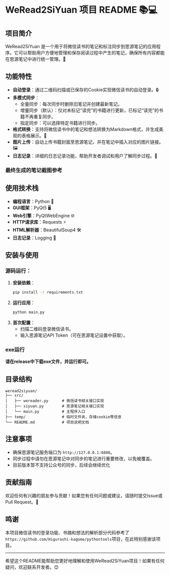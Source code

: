 # WeRead2SiYuan 项目 README 📚💻

## 项目简介
WeRead2SiYuan 是一个用于将微信读书的笔记和标注同步到思源笔记的应用程序。它可以帮助用户方便地管理和保存阅读过程中产生的笔记，确保所有内容都能在思源笔记中进行统一管理。🚀

## 功能特性
- **自动登录**：通过二维码扫描或已保存的Cookie实现微信读书的自动登录。🔒
- **多模式同步**：
  - 全量同步：每次同步时删除旧笔记并创建最新笔记。
  - 增量同步（默认）：仅对未标记“读完”的书籍进行更新，已标记“读完”的书籍不再重复同步。
  - 指定同步：可以选择特定书籍进行同步。
- **格式转换**：支持将微信读书中的笔记和想法转换为Markdown格式，并生成美观的表格展示。📝
- **图片上传**：自动上传书籍封面至思源笔记，并在笔记中插入对应的图片链接。🖼️
- **日志记录**：详细的日志记录功能，帮助开发者调试和用户了解同步过程。📜

### 最终生成的笔记截图参考

## 使用技术栈
- **编程语言**：Python 🐍
- **GUI框架**：PyQt5 🖥️
- **Web引擎**：PyQtWebEngine 🌐
- **HTTP请求库**：Requests ⚡
- **HTML解析器**：BeautifulSoup4 🛠️
- **日志记录**：Logging 📝

## 安装与使用

### 源码运行：
1. **安装依赖**：
   ```bash
   pip install -r requirements.txt
   ```
2. **运行应用**：
   ```bash
   python main.py
   ```
3. **首次配置**：
   - 扫描二维码登录微信读书。
   - 输入思源笔记API Token（可在思源笔记设置中获取）。

### exe运行
 **请在release中下载exe文件，并运行即可。**

## 目录结构
```
weread2siyuan/
├── src/
│   ├── wereader.py      # 微信读书相关接口实现
│   ├── siyuan.py        # 思源笔记相关接口实现
│   └── main.py          # 主程序入口
├── temp/                # 临时文件夹，存储cookie等信息
└── README.md            # 项目说明文档
```

## 注意事项
- 确保思源笔记服务端口为 `http://127.0.0.1:6806`。
- 同步过程中请勿在思源笔记中对同步的笔记进行重要修改，以免被覆盖。
- 目前版本暂不支持公众号的同步，后续会继续优化

## 贡献指南
欢迎任何有兴趣的朋友参与贡献！如果您有任何问题或建议，请随时提交Issue或Pull Request。🤝

## 鸣谢
本项目微信读书的登录功能、书摘和想法的解析部分代码参考了`https://github.com/Higurashi-kagome/pythontools`项目，在此特别感谢该项目。

---

希望这个README能帮助您更好地理解和使用WeRead2SiYuan项目！如果有任何疑问，欢迎联系开发者。😊